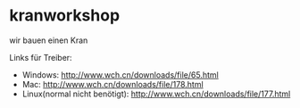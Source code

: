 # kranworkshop
wir bauen einen Kran


Links für Treiber:


* Windows: http://www.wch.cn/downloads/file/65.html
* Mac: http://www.wch.cn/downloads/file/178.html
* Linux(normal nicht benötigt): http://www.wch.cn/downloads/file/177.html
